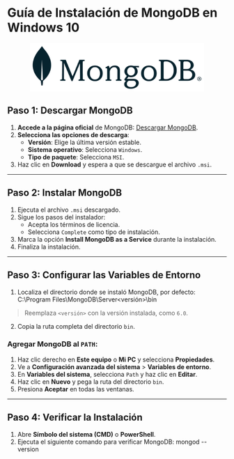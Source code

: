 # Guía de Instalación de MongoDB en Windows 10

<p align="center">
  <a href="https://github.com/AnthonyHMR/ITCR.BDAvanzados.Lab2/blob/main/docs/mongodb_guide.md" target="blank"><img src="pics/logo/mongoDB_logo.png" width="400" alt="mongoDB_logo" /></a>
</p>

## Paso 1: Descargar MongoDB
1. **Accede a la página oficial** de MongoDB: [Descargar MongoDB](https://www.mongodb.com/try/download/community).
2. **Selecciona las opciones de descarga**:
   - **Versión**: Elige la última versión estable.
   - **Sistema operativo**: Selecciona `Windows`.
   - **Tipo de paquete**: Selecciona `MSI`.
3. Haz clic en **Download** y espera a que se descargue el archivo `.msi`.

---

## Paso 2: Instalar MongoDB
1. Ejecuta el archivo `.msi` descargado.
2. Sigue los pasos del instalador:
   - Acepta los términos de licencia.
   - Selecciona `Complete` como tipo de instalación.
3. Marca la opción **Install MongoDB as a Service** durante la instalación.
4. Finaliza la instalación.

---

## Paso 3: Configurar las Variables de Entorno
1. Localiza el directorio donde se instaló MongoDB, por defecto:
C:\Program Files\MongoDB\Server\<versión>\bin
> Reemplaza `<versión>` con la versión instalada, como `6.0`.
2. Copia la ruta completa del directorio `bin`.

### Agregar MongoDB al `PATH`:
1. Haz clic derecho en **Este equipo** o **Mi PC** y selecciona **Propiedades**.
2. Ve a **Configuración avanzada del sistema** > **Variables de entorno**.
3. En **Variables del sistema**, selecciona `Path` y haz clic en **Editar**.
4. Haz clic en **Nuevo** y pega la ruta del directorio `bin`.
5. Presiona **Aceptar** en todas las ventanas.

---

## Paso 4: Verificar la Instalación
1. Abre **Símbolo del sistema (CMD)** o **PowerShell**.
2. Ejecuta el siguiente comando para verificar MongoDB:
mongod --version

